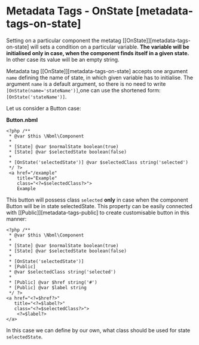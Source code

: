# Metadata Tags - OnState [metadata-tags-on-state]

Setting on a particular component the metatag [\[OnState\]][metadata-tags-on-state] will sets a condition on a particular variable.
**The variable will be initialised only in case, when the component finds itself in a given state.**
In other case its value will be an empty string.

Metadata tag [\[OnState\]][metadata-tags-on-state]
accepts one argument `name` defining the name of state, in which given variable has to initialise. The argument `name` is a default argument, so there is no need to write `[OnState(name='stateName')]`,one can use the shortened form: `[OnState('stateName')]`.

Let us consider a Button case:

**Button.nbml**

	<?php /**
	 * @var $this \Nbml\Component
	 *
	 * [State] @var $normalState boolean(true)
	 * [State] @var $selectedState boolean(false)
	 *
	 * [OnState('selectedState')] @var $selectedClass string('selected')
	 */ ?>
	 <a href="/example"
	    title="Example"
	    class="<?=$selectedClass?>">
	    Example
   </a>

This button will possess class `selected` **only** in case when the component Button will be in state selectedState.
This property can be easily connected with [\[Public\]][metadata-tags-public] to create customisable button in this manner:

	<?php /**
	 * @var $this \Nbml\Component
	 *
	 * [State] @var $normalState boolean(true)
	 * [State] @var $selectedState boolean(false)
	 *
	 * [OnState('selectedState')]
	 * [Public]
	 * @var $selectedClass string('selected')
	 *
	 * [Public] @var $href string('#')
	 * [Public] @var $label string
	 */ ?>
	<a href="<?=$href?>"
	   title="<?=$label?>"
	   class="<?=$selectedClass?>">
	    <?=$label?>
	</a>

In this case we can define by our own, what class should be used for state `selectedState`.
